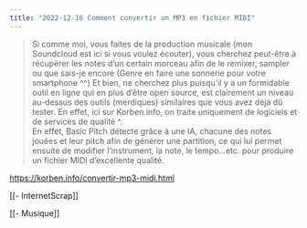 ```yaml
---
title: "2022-12-16 Comment convertir un MP3 en fichier MIDI"
---
```


> Si comme moi, vous faites de la production musicale (mon Soundcloud est ici si vous voulez écouter), vous cherchez peut-être à récupérer les notes d’un certain morceau afin de le remixer, sampler ou que sais-je encore (Genre en faire une sonnerie pour votre smartphone ^^)
> Et bien, ne cherchez plus puisqu’il y a un formidable outil en ligne qui en plus d’être open source, est clairement un niveau au-dessus des outils (merdiques) similaires que vous avez déjà dû tester. En effet, ici sur Korben.info, on traite uniquement de logiciels et de services de qualité ^.  
> En effet, Basic Pitch détecte grâce à une IA, chacune des notes jouées et leur pitch afin de générer une partition, ce qui lui permet ensuite de modifier l’instrument, la note, le tempo…etc. pour produire un fichier MIDI d’excellente qualité. 

https://korben.info/convertir-mp3-midi.html

[[- InternetScrap]]

[[- Musique]]